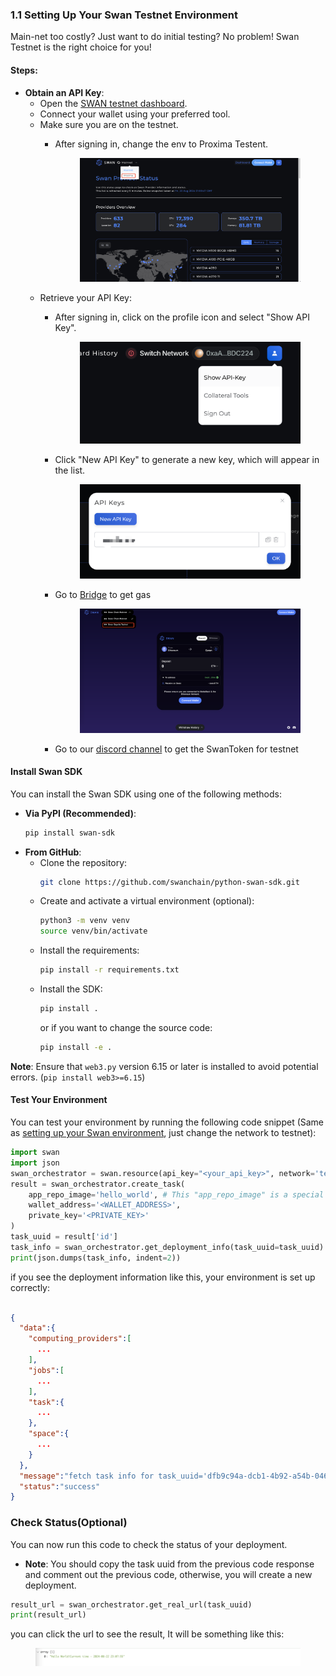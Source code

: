 ### 1.1 Setting Up Your Swan Testnet Environment
Main-net too costly? Just want to do initial testing? No problem! Swan Testnet is the right choice for you!

#### Steps:

* **Obtain an API Key**:
    * Open the [SWAN testnet dashboard](https://orchestrator-test.swanchain.io/provider-status).
    * Connect your wallet using your preferred tool.
    * Make sure you are on the testnet.
        - After signing in, change the env to Proxima Testent.

            <figure><img src="../../.gitbook/assets/Proxima.png" alt=""><figcaption></figcaption></figure>
    * Retrieve your API Key:
        - After signing in, click on the profile icon and select "Show API Key".

            <figure><img src="../../.gitbook/assets/image (185).png" alt=""><figcaption></figcaption></figure>

        - Click "New API Key" to generate a new key, which will appear in the list.

            <figure><img src="../../.gitbook/assets/login-api-key-2.png" alt=""><figcaption></figcaption></figure>

        - Go to [Bridge](https://superbridge.app/swan-chain) to get gas
            <figure><img src="../../.gitbook/assets/Bridge-test.png" alt=""><figcaption></figcaption></figure>
        - Go to our [discord channel](https://discord.com/invite/swanchain) to get the SwanToken for testnet

#### Install Swan SDK

You can install the Swan SDK using one of the following methods:

- **Via PyPI (Recommended)**:
  ```bash
  pip install swan-sdk
  ```
- **From GitHub**:
    - Clone the repository:
      ```bash
      git clone https://github.com/swanchain/python-swan-sdk.git
      ```
    - Create and activate a virtual environment (optional):
      ```bash
      python3 -m venv venv
      source venv/bin/activate
      ```
    - Install the requirements:
      ```bash
      pip install -r requirements.txt
      ```
    - Install the SDK:
      ```bash
      pip install .
      ```
      or if you want to change the source code:
      ```bash
      pip install -e .
      ```

**Note**: Ensure that `web3.py` version 6.15 or later is installed to avoid potential errors. (```pip install web3>=6.15```)

#### Test Your Environment
You can test your environment by running the following code snippet (Same as [setting up your Swan environment](../quick-start/setting-up-your-swan-environment.md), just change the network to testnet):

```python
import swan
import json
swan_orchestrator = swan.resource(api_key="<your_api_key>", network='testnet', service_name='Orchestrator')
result = swan_orchestrator.create_task(
    app_repo_image='hello_world', # This "app_repo_image" is a special name-repo mapping made by Swan, it's DEMO ONLY
    wallet_address='<WALLET_ADDRESS>',
    private_key='<PRIVATE_KEY>'
)
task_uuid = result['id']
task_info = swan_orchestrator.get_deployment_info(task_uuid=task_uuid)
print(json.dumps(task_info, indent=2))
```
if you see the deployment information like this, your environment is set up correctly:
```json

{
  "data":{
    "computing_providers":[
      ...
    ],
    "jobs":[
      ...
    ],
    "task":{
      ...
    },
    "space":{
      ...
    }
  },
  "message":"fetch task info for task_uuid='dfb9c94a-dcb1-4b92-a54b-046ea7d745cc' successfully",
  "status":"success"
}
```
### Check Status(Optional)
You can now run this code to check the status of your deployment.
- **Note**: You should copy the task uuid from the previous code response and comment out the previous code, otherwise, you will create a new deployment.
```python
result_url = swan_orchestrator.get_real_url(task_uuid)
print(result_url)
```
you can click the url to see the result, It will be something like this:
<figure><img src="../../.gitbook/assets/hello_world.png" alt=""><figcaption></figcaption></figure>